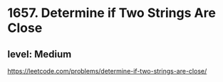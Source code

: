# 1657. Determine if Two Strings Are Close
## level: Medium

https://leetcode.com/problems/determine-if-two-strings-are-close/
